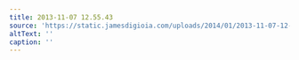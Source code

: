 ```yaml
---
title: 2013-11-07 12.55.43
source: 'https://static.jamesdigioia.com/uploads/2014/01/2013-11-07-12-55-43-scaled.jpg'
altText: ''
caption: ''
---
```


